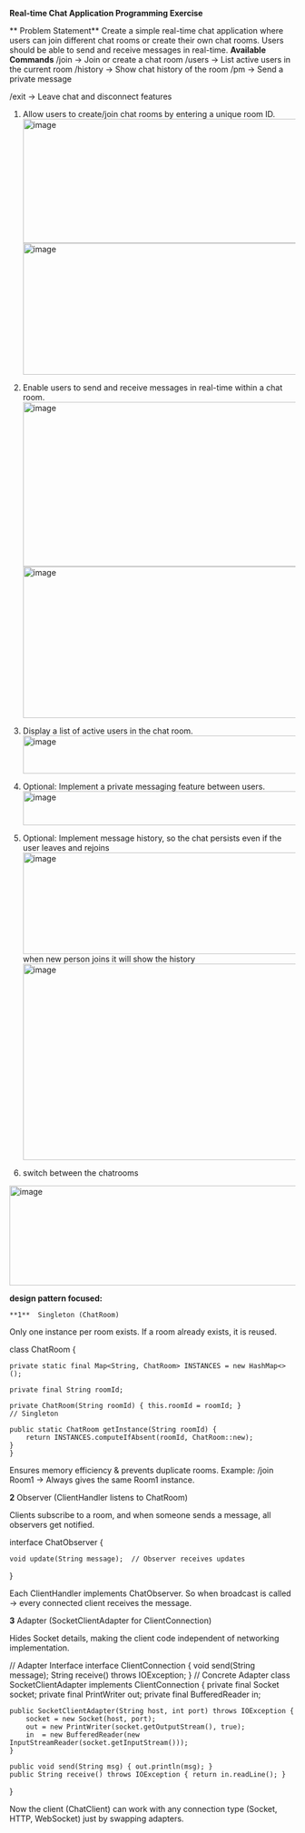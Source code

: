  **Real-time Chat Application Programming Exercise**
 
** Problem Statement**
 Create a simple real-time chat application where users can join different chat rooms or create
 their own chat rooms. Users should be able to send and receive messages in real-time.
**Available Commands**
/join <roomId> → Join or create a chat room
/users → List active users in the current room
/history → Show chat history of the room
/pm <username> <message> → Send a private message

/exit → Leave chat and disconnect
features

 1. Allow users to create/join chat rooms by entering a unique room ID.
    <img width="988" height="219" alt="image" src="https://github.com/user-attachments/assets/2cb52e71-f02b-4986-9140-55de383c299a" />
     <img width="989" height="232" alt="image" src="https://github.com/user-attachments/assets/08debf08-ad2b-461b-a055-63b9d2190677" />

 2. Enable users to send and receive messages in real-time within a chat room.
    <img width="1170" height="290" alt="image" src="https://github.com/user-attachments/assets/386d4492-7d5a-4e7a-ad88-d20d6b00445a" />
    <img width="1217" height="267" alt="image" src="https://github.com/user-attachments/assets/3577b947-3657-49b7-b6a6-2c86a6cc490c" />
 3. Display a list of active users in the chat room.
    <img width="848" height="67" alt="image" src="https://github.com/user-attachments/assets/9ff0644c-de3a-4aac-b6b9-27847c8ab7c5" />

 4. Optional: Implement a private messaging feature between users.
     <img width="637" height="60" alt="image" src="https://github.com/user-attachments/assets/ce7ddb85-5656-418b-a44d-55db48739f09" />

 5. Optional: Implement message history, so the chat persists even if the user leaves and rejoins
     <img width="874" height="179" alt="image" src="https://github.com/user-attachments/assets/dc734297-597e-452f-a30a-83bf2f90522c" />
     when new person joins it will show the history
     <img width="949" height="346" alt="image" src="https://github.com/user-attachments/assets/3eb467f7-1be3-4b02-8e14-27b32517d72d" />

 6. switch between the chatrooms
  <img width="689" height="176" alt="image" src="https://github.com/user-attachments/assets/57db73c6-5f3c-4433-83db-2c3f3e8b2f9c" />
  

        
**design pattern focused:**

   
    **1**  Singleton (ChatRoom)
Only one instance per room exists. If a room already exists, it is reused.
  
class ChatRoom {

    private static final Map<String, ChatRoom> INSTANCES = new HashMap<>();
    
    private final String roomId;
    
    private ChatRoom(String roomId) { this.roomId = roomId; }
    // Singleton 
    
    public static ChatRoom getInstance(String roomId) {
        return INSTANCES.computeIfAbsent(roomId, ChatRoom::new);
    }
    }

Ensures memory efficiency & prevents duplicate rooms.
Example: /join Room1 → Always gives the same Room1 instance.


**2** Observer (ClientHandler listens to ChatRoom)

Clients subscribe to a room, and when someone sends a message, all observers get notified.


interface ChatObserver {

    void update(String message);  // Observer receives updates
}


Each ClientHandler implements ChatObserver.
So when broadcast is called → every connected client receives the message.


**3** Adapter (SocketClientAdapter for ClientConnection)

Hides Socket details, making the client code independent of networking implementation.

// Adapter Interface
interface ClientConnection {
    void send(String message);
    String receive() throws IOException;
}
// Concrete Adapter
class SocketClientAdapter implements ClientConnection {
    private final Socket socket;
    private final PrintWriter out;
    private final BufferedReader in;

    public SocketClientAdapter(String host, int port) throws IOException {
        socket = new Socket(host, port);
        out = new PrintWriter(socket.getOutputStream(), true);
        in  = new BufferedReader(new InputStreamReader(socket.getInputStream()));
    }

    public void send(String msg) { out.println(msg); }
    public String receive() throws IOException { return in.readLine(); }
}

Now the client (ChatClient) can work with any connection type (Socket, HTTP, WebSocket) just by swapping adapters.

     
     
